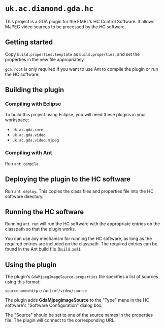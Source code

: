 # `uk.ac.diamond.gda.hc`

This project is a GDA plugin for the EMBL's HC Control Software. It allows MJPEG video sources to be processed by the HC software.

## Getting started

Copy `build.properties.template` as `build.properties`, and set the properties in the new file appropriately.

`gda.root` is only required if you want to use Ant to compile the plugin or run the HC software.

## Building the plugin

### Compiling with Eclipse

To build this project using Eclipse, you will need these plugins in your workspace:

 * `uk.ac.gda.core`
 * `uk.ac.gda.video`
 * `uk.ac.gda.video.mjpeg`

### Compiling with Ant

Run `ant compile`.

## Deploying the plugin to the HC software

Run `ant deploy`. This copies the class files and properties file into the HC software directory.

## Running the HC software

Running `ant run` will run the HC software with the appropriate entries on the classpath so that the plugin works.

You can use any mechanism for running the HC software, as long as the required entries are included on the classpath. The required entries can be found in the Ant build file (`build.xml`).

## Using the plugin

The plugin's `GdaMjpegImageSource.properties` file specifies a list of sources using this format:

    sourcename=http://url/of/video/source

The plugin adds **GdaMjpegImageSource** to the "Type" menu in the HC software's "Software Configuration" dialog box.

The "Source" should be set to one of the source names in the properties file. The plugin will connect to the corresponding URL.
